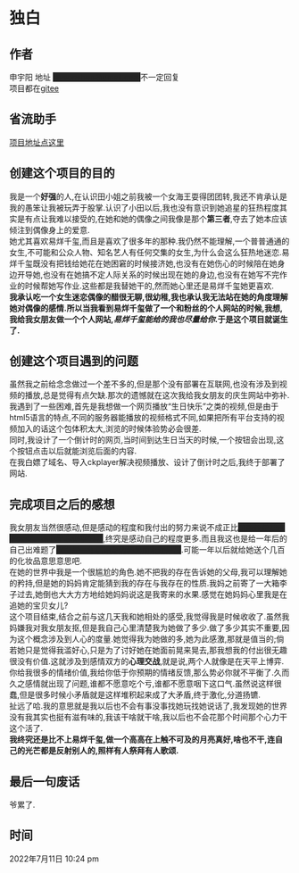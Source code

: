 # 独白
## 作者
申宇阳
地址 <span class="heimu" title="你知道的太多了">laysonshen@gmail.com</span>不一定回复  
项目都在[gitee](https://gitee.com/Shen_Yuyang)
## 省流助手
[项目地址点这里](birthday-video.html)
## 创建这个项目的目的
我是一个**好强**的人,在认识田小姐之前我被一个女海王耍得团团转,我还不肯承认是我的愚笨让我被玩弄于股掌.认识了小田以后,我也没有意识到她追星的狂热程度其实是有点让我难以接受的,在她和她的偶像之间我像是那个**第三者**,夺去了她本应该倾注到偶像身上的爱意.  
她尤其喜欢易烊千玺,而且是喜欢了很多年的那种.我仍然不能理解,一个普普通通的女生,不可能和公众人物、知名艺人有任何交集的女生,为什么会这么狂热地迷恋.易烊千玺既没有把钱给她花在她困窘的时候接济她,也没有在她伤心的时候陪在她身边开导她,也没有在她搞不定人际关系的时候出现在她的身边,也没有在她写不完作业的时候帮她写作业.这些都是我替她干的,然而她心里还是易烊千玺她更喜欢.  
**我承认吃一个女生迷恋偶像的醋很无聊,很幼稚,我也承认我无法站在她的角度理解她对偶像的感情.所以当我看到易烊千玺做了一个和粉丝的个人网站的时候,我想,我给我女朋友做一个个人网站,*易烊千玺能给的我也尽量给你*.于是这个项目就诞生了.**
## 创建这个项目遇到的问题
虽然我之前给念念做过一个差不多的,但是那个没有部署在互联网,也没有涉及到视频的播放,总是觉得有点欠缺.那次的遗憾就在这次我给我女朋友的庆生网站中弥补.  
我遇到了一些困难,首先是我想做一个网页播放“生日快乐”之类的视频,但是由于html5语言的特点,不同的服务器能播放的视频格式不同,如果把所有平台支持的视频加入的话这个包体积太大,浏览的时候体验势必会很差.  
同时,我设计了一个倒计时的网页,当时间到达生日当天的时候,一个按钮会出现,这个按钮点击以后就能浏览后面的内容.  
在我白嫖了域名、导入ckplayer解决视频播放、设计了倒计时之后,我终于部署了网站.
## 完成项目之后的感想
我女朋友当然很感动,但是感动的程度和我付出的努力来说不成正比<span class="heimu" title="你知道的太多了">可能还是我水平太菜、她心里我似乎很强</span>,终究是感动自己的程度更多.而且我这也是给一年后的自己出难题了<span class="heimu" title="你知道的太多了">前提是一年后她身边的男朋友还是我</span>.可能一年以后就给她送个几百的化妆品意思意思吧.  
在她的世界中我是一个很尴尬的角色.她不把我的存在告诉她的父母,我可以理解她的矜持,但是她的妈妈肯定能猜到我的存在与我存在的性质.我妈之前寄了一大箱李子过去,她倒也大大方方地给她妈妈说这是我寄来的水果.感觉在她妈妈心里我是在追她的宝贝女儿?  
这个项目结束,结合之前与这几天我和她相处的感受,我觉得我是时候收收了.虽然我妈嫌我对我女朋友抠,但是我自己心里清楚我为她做了多少.做了多少其实不重要,因为这个概念涉及到人心的度量.她觉得我为她做的多,她为此感激,那就是值当的;倘若她只是觉得我滥好心,只是为了讨好她在她面前晃来晃去,那我想我的付出很无趣很没有价值.这就涉及到感情双方的**心理交战**,就是说,两个人就像是在天平上博弈.你给我很多的情绪价值,我给你低于你预期的情绪反馈,那么势必你就不平衡了.久而久之感情就出现了问题,谁都不愿意吃个亏,谁都不愿意咽下这口气.虽然说这样很蠢,但是很多时候小矛盾就是这样堆积起来成了大矛盾,终于激化,分道扬镳.  
扯远了哈.我的意思就是我以后也不会有事没事找她玩找她说话了,我发现她的世界没有我其实也挺有滋有味的,我该干啥就干啥,我以后也不会花那个时间那个心力干这个活了.  
**我终究还是比不上易烊千玺,做一个高高在上触不可及的月亮真好,啥也不干,连自己的光芒都是反射别人的,照样有人祭拜有人歌颂.**
## 最后一句废话
爷累了.
## 时间
2022年7月11日 10:24 pm
<style>
    .heimu, .heimu a, a .heimu, .heimu a.new {
     background-color: #252525;
      color: #252525;
      text-shadow: none;
  }
  .heimu:hover, .heimu:active,
  .heimu:hover .heimu, .heimu:active .heimu {
      color: white !important;
  }
 .heimu:hover a, a:hover .heimu,
 .heimu:active a, a:active .heimu {
     color: lightblue !important;
 }
 .heimu:hover .new, .heimu .new:hover, .new:hover .heimu,
 .heimu:active .new, .heimu .new:active, .new:active .heimu {
     color: #BA0000 !important;
 } 
</style>